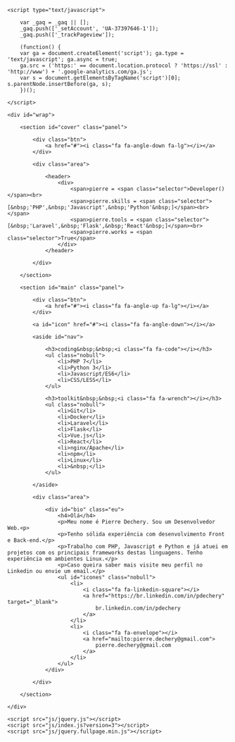 <!doctype html>
<html lang="en">
<head>
	<meta charset="UTF-8">
	<meta name="viewport" content="width=device-width, minimum-scale=1.0, maximum-scale=1.0" />
	<title>Dechery Web</title>
	<link rel="stylesheet" href="style/decheryweb.css?v=4">
	<link rel="stylesheet" href="style/responsive.css?v=3">
	<link rel="stylesheet" href="style/font-awesome.min.css">
</head>
<body>
	
	<script type="text/javascript">

		var _gaq = _gaq || [];
		_gaq.push(['_setAccount', 'UA-37397646-1']);
		_gaq.push(['_trackPageview']);

		(function() {
		var ga = document.createElement('script'); ga.type = 'text/javascript'; ga.async = true;
		ga.src = ('https:' == document.location.protocol ? 'https://ssl' : 'http://www') + '.google-analytics.com/ga.js';
		var s = document.getElementsByTagName('script')[0]; s.parentNode.insertBefore(ga, s);
		})();

	</script>

	<div id="wrap">
		
		<section id="cover" class="panel">

			<div class="btn">
				<a href="#"><i class="fa fa-angle-down fa-lg"></i></a>
			</div>

			<div class="area">

				<header>
					<div>
						<span>pierre = <span class="selector">Developer()</span><br>
						<span>pierre.skills = <span class="selector">[&nbsp;'PHP',&nbsp;'Javascript',&nbsp;'Python'&nbsp;]</span><br></span>
						<span>pierre.tools = <span class="selector">[&nbsp;'Laravel',&nbsp;'Flask',&nbsp;'React'&nbsp;]</span><br>
						<span>pierre.works = <span class="selector">True</span>
					</div>
				</header>

			</div>

		</section>

		<section id="main" class="panel">

			<div class="btn">
				<a href="#"><i class="fa fa-angle-up fa-lg"></i></a>
			</div>

			<a id="icon" href="#"><i class="fa fa-angle-down"></i></a>

			<aside id="nav">
				
				<h3>coding&nbsp;&nbsp;<i class="fa fa-code"></i></h3>
				<ul class="nobull">
					<li>PHP 7</li>
					<li>Python 3</li>
					<li>Javascript/ES6</li>
					<li>CSS/LESS</li>
				</ul>

				<h3>toolkit&nbsp;&nbsp;<i class="fa fa-wrench"></i></h3>
				<ul class="nobull">
					<li>Git</li>
					<li>Docker</li>
					<li>Laravel</li>
					<li>Flask</li>
					<li>Vue.js</li>
					<li>React</li>
					<li>nginx/Apache</li>
					<li>npm</li>
					<li>Linux</li>
					<li>&nbsp;</li>
				</ul>

			</aside>
			
			<div class="area">
					
				<div id="bio" class="eu">
					<h4>Olá</h4>
					<p>Meu nome é Pierre Dechery. Sou um Desenvolvedor Web.<p>
					<p>Tenho sólida experiência com desenvolvimento Front e Back-end.</p>
					<p>Trabalho com PHP, Javascript e Python e já atuei em projetos com os principais frameworks destas linguagens. Tenho experiência em ambientes Linux.</p>
					<p>Caso queira saber mais visite meu perfil no Linkedin ou envie um email.</p>
					<ul id="icones" class="nobull">
						<li>
							<i class="fa fa-linkedin-square"></i>
							<a href="https://br.linkedin.com/in/pdechery" target="_blank">
								br.linkedin.com/in/pdechery
							</a>
						</li>
						<li>
							<i class="fa fa-envelope"></i>
							<a href="mailto:pierre.dechery@gmail.com">
								pierre.dechery@gmail.com
							</a>
						</li>
					</ul>
				</div>

			</div>

		</section>

	</div>

	<script src="js/jquery.js"></script>
	<script src="js/index.js?version=3"></script>
	<script src="js/jquery.fullpage.min.js"></script>

</body>
</html>